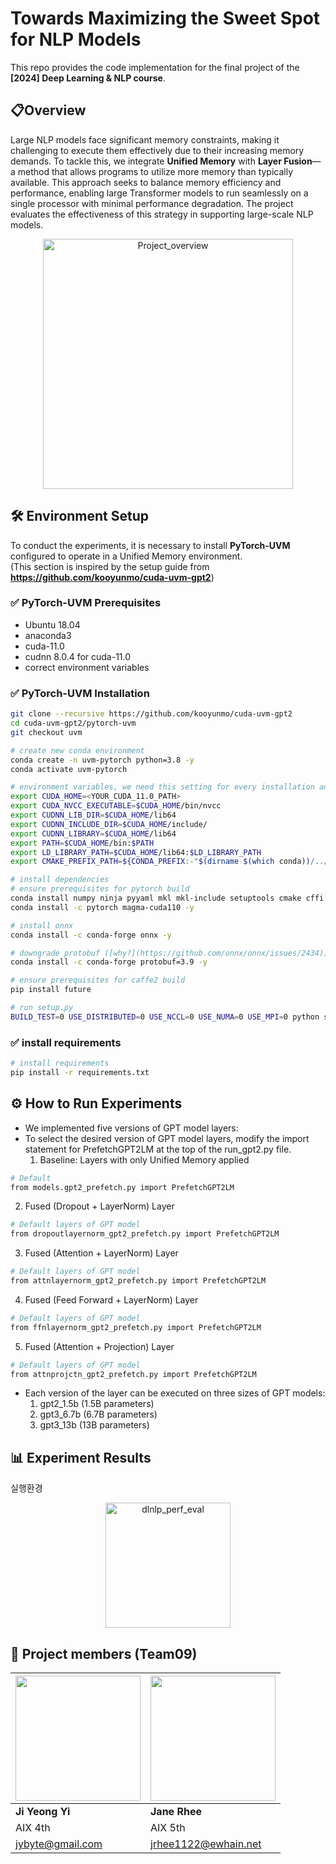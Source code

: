 # Towards Maximizing the Sweet Spot for NLP Models
This repo provides the code implementation for the final project of the **[2024] Deep Learning & NLP course**.

## 📋Overview
Large NLP models face significant memory constraints, making it challenging to execute them effectively due to their increasing memory demands. To tackle this, we integrate **Unified Memory** with **Layer Fusion**—a method that allows programs to utilize more memory than typically available. This approach seeks to balance memory efficiency and performance, enabling large Transformer models to run seamlessly on a single processor with minimal performance degradation. The project evaluates the effectiveness of this strategy in supporting large-scale NLP models.


<div align="center">
    <img src="https://github.com/UVM-fusion/UVM-layerfusion/blob/main/assets/DLNLP_Overview.png" alt="Project_overview" height="400em"/>
</div>


## 🛠 Environment Setup
To conduct the experiments, it is necessary to install **PyTorch-UVM** configured to operate in a Unified Memory environment.<br/>
(This section is inspired by the setup guide from **https://github.com/kooyunmo/cuda-uvm-gpt2**)

### ✅ PyTorch-UVM Prerequisites
- Ubuntu 18.04
- anaconda3
- cuda-11.0
- cudnn 8.0.4 for cuda-11.0
- correct environment variables

### ✅ PyTorch-UVM Installation
``` bash
git clone --recursive https://github.com/kooyunmo/cuda-uvm-gpt2
cd cuda-uvm-gpt2/pytorch-uvm
git checkout uvm

# create new conda environment
conda create -n uvm-pytorch python=3.8 -y
conda activate uvm-pytorch

# environment variables, we need this setting for every installation and experiment
export CUDA_HOME=<YOUR_CUDA_11.0_PATH>
export CUDA_NVCC_EXECUTABLE=$CUDA_HOME/bin/nvcc
export CUDNN_LIB_DIR=$CUDA_HOME/lib64
export CUDNN_INCLUDE_DIR=$CUDA_HOME/include/
export CUDNN_LIBRARY=$CUDA_HOME/lib64
export PATH=$CUDA_HOME/bin:$PATH
export LD_LIBRARY_PATH=$CUDA_HOME/lib64:$LD_LIBRARY_PATH
export CMAKE_PREFIX_PATH=${CONDA_PREFIX:-"$(dirname $(which conda))/../"}

# install dependencies
# ensure prerequisites for pytorch build
conda install numpy ninja pyyaml mkl mkl-include setuptools cmake cffi typing -y
conda install -c pytorch magma-cuda110 -y

# install onnx
conda install -c conda-forge onnx -y

# downgrade protobuf ([why?](https://github.com/onnx/onnx/issues/2434))
conda install -c conda-forge protobuf=3.9 -y

# ensure prerequisites for caffe2 build
pip install future

# run setup.py
BUILD_TEST=0 USE_DISTRIBUTED=0 USE_NCCL=0 USE_NUMA=0 USE_MPI=0 python setup.py install
``` 

### ✅ install requirements 
``` bash
# install requirements
pip install -r requirements.txt
```


## ⚙️ How to Run Experiments
- We implemented five versions of GPT model layers:
- To select the desired version of GPT model layers, modify the import statement for PrefetchGPT2LM at the top of the run_gpt2.py file.
  1. Baseline: Layers with only Unified Memory applied
``` bash
# Default
from models.gpt2_prefetch.py import PrefetchGPT2LM
```
  2. Fused (Dropout + LayerNorm) Layer
``` bash
# Default layers of GPT model
from dropoutlayernorm_gpt2_prefetch.py import PrefetchGPT2LM
```
  3. Fused (Attention + LayerNorm) Layer
``` bash
# Default layers of GPT model
from attnlayernorm_gpt2_prefetch.py import PrefetchGPT2LM
```
  4. Fused (Feed Forward + LayerNorm) Layer
``` bash
# Default layers of GPT model
from ffnlayernorm_gpt2_prefetch.py import PrefetchGPT2LM
```
  5. Fused (Attention + Projection) Layer
``` bash
# Default layers of GPT model
from attnprojctn_gpt2_prefetch.py import PrefetchGPT2LM
```

- Each version of the layer can be executed on three sizes of GPT models:
  1. gpt2_1.5b (1.5B parameters)
  2. gpt3_6.7b (6.7B parameters)
  3. gpt3_13b (13B parameters)



## 📊 Experiment Results

실행환경


<div align="center">
    <img src="https://github.com/UVM-fusion/UVM-layerfusion/blob/main/assets/dlnlp_perf_eval.png" alt="dlnlp_perf_eval" height="200"/>
</div>

## 🌟 Project members (Team09)

| <img width="200" src="https://user-images.githubusercontent.com/68412683/206727359-a653906e-0847-4702-a7e4-4c1ac532bd46.png"/> | <img width="200" src="https://user-images.githubusercontent.com/68412683/206727359-a653906e-0847-4702-a7e4-4c1ac532bd46.png"/> |
| --- | --- |
| **Ji Yeong Yi** | **Jane Rhee** |
| AIX 4th | AIX 5th |
| jybyte@gmail.com | jrhee1122@ewhain.net |
